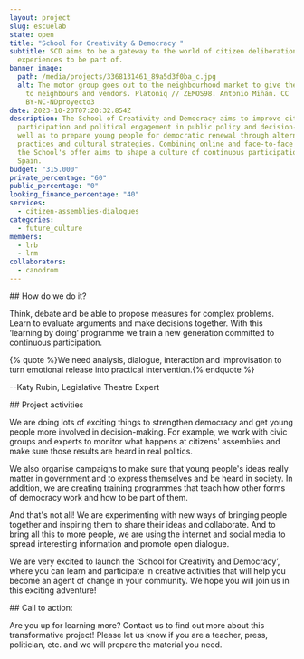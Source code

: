 ```yaml
---
layout: project
slug: escuelab
state: open
title: "School for Creativity & Democracy "
subtitle: SCD aims to be a gateway to the world of citizen deliberation
  experiences to be part of.
banner_image:
  path: /media/projects/3368131461_89a5d3f0ba_c.jpg
  alt: The motor group goes out to the neighbourhood market to give the workshop
    to neighbours and vendors. Platoniq // ZEMOS98. Antonio Miñán. CC
    BY-NC-NDproyecto3
date: 2023-10-20T07:20:32.854Z
description: The School of Creativity and Democracy aims to improve citizen
  participation and political engagement in public policy and decision-making as
  well as to prepare young people for democratic renewal through alternative
  practices and cultural strategies. Combining online and face-to-face formats,
  the School's offer aims to shape a culture of continuous participation in
  Spain.
budget: "315.000"
private_percentage: "60"
public_percentage: "0"
looking_finance_percentage: "40"
services:
  - citizen-assemblies-dialogues
categories:
  - future_culture
members:
  - lrb
  - lrm
collaborators:
  - canodrom
---
```

\## How do we do it?

Think, debate and be able to propose measures for complex problems. Learn to evaluate arguments and make decisions together. With this ‘learning by doing’ programme we train a new generation committed to continuous participation.

{% quote %}We need analysis, dialogue, interaction and improvisation to turn emotional release into practical intervention.{% endquote %}

\--Katy Rubin, Legislative Theatre Expert

\## Project activities

We are doing lots of exciting things to strengthen democracy and get young people more involved in decision-making. For example, we work with civic groups and experts to monitor what happens at citizens' assemblies and make sure those results are heard in real politics.

We also organise campaigns to make sure that young people's ideas really matter in government and to express themselves and be heard in society. In addition, we are creating training programmes that teach how other forms of democracy work and how to be part of them.

And that's not all! We are experimenting with new ways of bringing people together and inspiring them to share their ideas and collaborate. And to bring all this to more people, we are using the internet and social media to spread interesting information and promote open dialogue.

We are very excited to launch the ‘School for Creativity and Democracy’, where you can learn and participate in creative activities that will help you become an agent of change in your community. We hope you will join us in this exciting adventure!



\## Call to action:

Are you up for learning more? Contact us to find out more about this transformative project! Please let us know if you are a teacher, press, politician, etc. and we will prepare the material you need.
